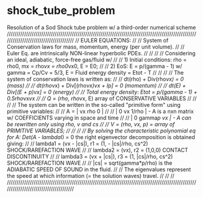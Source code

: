 # shock_tube_problem
Resolution of a Sod Shock tube problem w/ a third-order numerical scheme
//////////////////////////////////////////////////////////////////////////////////////////////////////////////////////////////////////
//                                                EULER EQUATIONS:                                                                  //
// System of Conservation laws for mass, momentum, energy (per unit volume).                                                        //
// Euler Eq. are intrinsically NON-linear hyperbolic PDEs.                                                                          //
//                                                                                                                                  //
// Considering an ideal, adiabatic, force-free gas/fluid w/                                                                         //
// 1) Initial conditions: rho = rho0, mx = rho*vx = rho0*vx0, E = E0;                                                               //
// 2) EoS: E = p/(gamma - 1) w/ gamma = Cp/Cv = 5/3, E = Fluid energy density = Etot - T                                            //
//                                                                                                                                  //
// The system of conservation laws is written as:                                                                                   //
// dt(rho)   + Div(rho*vx)           = 0       (mass)                                                                               //
// dt(rho*vx) + Div[(rho*vx)*vx + I*p] = 0     (momentum)                                                                           //
// dt(E)     + Div[(E + p)*vx]       = 0       (energy)                                                                             //
// Total energy density: Etot = p/(gamma - 1) + 0.5*rho*vx*vx                                                                       //
// Q = (rho, rho*vx, E) array of CONSERVATIVE VARIABLES                                                                             //
//                                                                                                                                  //
// The system can be written in the so-called "primitive form" using primitive variables:                                           //
// A = | vx    rho      0    |                                                                                                      //
//     | 0     vx      1/rho |    - A is a nxn matrix w/ COEFFICIENTS varying in space and time                                     //
//     | 0   gamma*p    vx   |    - A can be rewritten only using rho, v and cs                                                     //
// V = (rho, vx, p) = array of PRIMITIVE VARIABLES;                                                                                 //
//                                                                                                                                  //
// By solving the characteristic polynomial eq for A: Det(A - lambda*I) = 0 the right eigenvector decomposition is obtained giving: //
// lambda1 = (vx - |cs|),  r1 = (1, - |cs|/rho, cs^2)        SHOCK/RAREFACTION WAVE                                                 //
// lambda2 = (vx),         r2 = (1,0,0)                      CONTACT DISCONTINUITY                                                  //
// lambda3 = (vx + |cs|),  r3 = (1, |cs|/rho, cs^2)          SHOCK/RAREFACTION WAVE                                                 //
// |cs| = sqrt(gamma*p/rho) is the ADIABATIC SPEED OF SOUND in the fluid.                                                           //
// The eigenvalues represent the speed at which information (= the solution waves) travel.                                          //
//                                                                                                                                  //
//////////////////////////////////////////////////////////////////////////////////////////////////////////////////////////////////////
